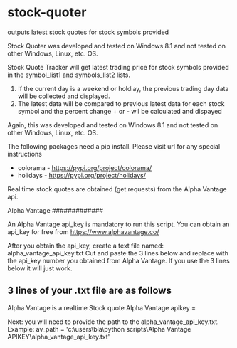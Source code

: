 # stock-quoter

outputs latest stock quotes for stock symbols provided

Stock Quoter was developed and tested on Windows 8.1 and not tested on other Windows, Linux, etc. OS.

Stock Quote Tracker will get latest trading price for stock symbols provided in the 
symbol_list1 and symbols_list2 lists.

1. If the current day is a weekend or holdiay, the previous trading day data will be collected and displayed.
2. The latest data will be compared to previous latest data for each stock symbol and the percent change + or - 
   wil be calculated and dispayed

Again, this was developed and tested on Windows 8.1 and not tested on other Windows, Linux, etc. OS.

The following packages need a pip install. Please visit url for any special instructions
 - colorama - https://pypi.org/project/colorama/
 - holidays - https://pypi.org/project/holidays/

Real time stock quotes are obtained (get requests) from the Alpha Vantage api.

Alpha Vantage
#############

An Alpha Vantage api_key is mandatory to run this script. You can obtain an api_key for free from
https://www.alphavantage.co/

After you obtain the api_key, create a text file named: alpha_vantage_api_key.txt 
Cut and paste the 3 lines below and replace <your api_key number> with the api_key number you obtained from Alpha 
Vantage. If you use the 3 lines below it will just work.

   3 lines of your .txt file are as follows
   ----------------------------------------
   Alpha Vantage is a realtime Stock quote
   Alpha Vantage apikey = <your api_key number>
   <your api_key number>


Next: you will need to provide the path to the alpha_vantage_api_key.txt.
Example: av_path = 'c:\\users\\bla\\python scripts\\Alpha Vantage APIKEY\\alpha_vantage_api_key.txt'
